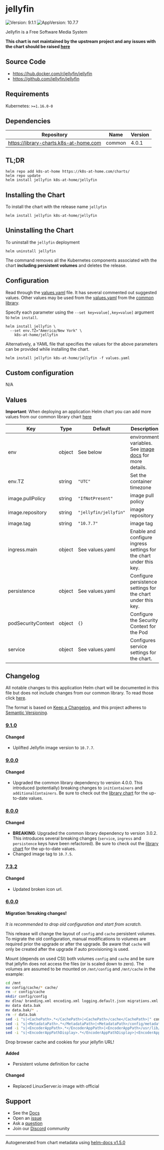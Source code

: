 # jellyfin

![Version: 9.1.1](https://img.shields.io/badge/Version-9.1.1-informational?style=flat-square) ![AppVersion: 10.7.7](https://img.shields.io/badge/AppVersion-10.7.7-informational?style=flat-square)

Jellyfin is a Free Software Media System

**This chart is not maintained by the upstream project and any issues with the chart should be raised [here](https://github.com/k8s-at-home/charts/issues/new/choose)**

## Source Code

* <https://hub.docker.com/r/jellyfin/jellyfin>
* <https://github.com/jellyfin/jellyfin>

## Requirements

Kubernetes: `>=1.16.0-0`

## Dependencies

| Repository | Name | Version |
|------------|------|---------|
| https://library-charts.k8s-at-home.com | common | 4.0.1 |

## TL;DR

```console
helm repo add k8s-at-home https://k8s-at-home.com/charts/
helm repo update
helm install jellyfin k8s-at-home/jellyfin
```

## Installing the Chart

To install the chart with the release name `jellyfin`

```console
helm install jellyfin k8s-at-home/jellyfin
```

## Uninstalling the Chart

To uninstall the `jellyfin` deployment

```console
helm uninstall jellyfin
```

The command removes all the Kubernetes components associated with the chart **including persistent volumes** and deletes the release.

## Configuration

Read through the [values.yaml](./values.yaml) file. It has several commented out suggested values.
Other values may be used from the [values.yaml](https://github.com/k8s-at-home/library-charts/tree/main/charts/stable/common/values.yaml) from the [common library](https://github.com/k8s-at-home/library-charts/tree/main/charts/stable/common).

Specify each parameter using the `--set key=value[,key=value]` argument to `helm install`.

```console
helm install jellyfin \
  --set env.TZ="America/New York" \
    k8s-at-home/jellyfin
```

Alternatively, a YAML file that specifies the values for the above parameters can be provided while installing the chart.

```console
helm install jellyfin k8s-at-home/jellyfin -f values.yaml
```

## Custom configuration

N/A

## Values

**Important**: When deploying an application Helm chart you can add more values from our common library chart [here](https://github.com/k8s-at-home/library-charts/tree/main/charts/stable/common)

| Key | Type | Default | Description |
|-----|------|---------|-------------|
| env | object | See below | environment variables. See [image docs](https://jellyfin.org/docs/general/administration/configuration.html) for more details. |
| env.TZ | string | `"UTC"` | Set the container timezone |
| image.pullPolicy | string | `"IfNotPresent"` | image pull policy |
| image.repository | string | `"jellyfin/jellyfin"` | image repository |
| image.tag | string | `"10.7.7"` | image tag |
| ingress.main | object | See values.yaml | Enable and configure ingress settings for the chart under this key. |
| persistence | object | See values.yaml | Configure persistence settings for the chart under this key. |
| podSecurityContext | object | `{}` | Configure the Security Context for the Pod |
| service | object | See values.yaml | Configures service settings for the chart. |

## Changelog

All notable changes to this application Helm chart will be documented in this file but does not include changes from our common library. To read those click [here](https://github.com/k8s-at-home/library-charts/tree/main/charts/stable/common#changelog).

The format is based on [Keep a Changelog](https://keepachangelog.com/en/1.0.0/), and this project adheres to [Semantic Versioning](https://semver.org/spec/v2.0.0.html).

### [9.1.0]

#### Changed

- Uplifted Jellyfin image version to `10.7.7`.

### [9.0.0]

#### Changed

- Upgraded the common library dependency to version 4.0.0. This introduced (potentially) breaking changes to `initContainers` and `additionalContainers`. Be sure to check out the [library chart](https://github.com/k8s-at-home/library-charts/blob/common-4.0.0/charts/stable/common/) for the up-to-date values.

### [8.0.0]

#### Changed

- **BREAKING**: Upgraded the common library dependency to version 3.0.2. This introduces several breaking changes (`service`, `ingress` and `persistence` keys have been refactored).
  Be sure to check out the [library chart](https://github.com/k8s-at-home/library-charts/blob/common-3.0.2/charts/stable/common/) for the up-to-date values.
- Changed image tag to `10.7.5`.

### [7.3.2]

#### Changed

- Updated broken icon url.

### [6.0.0]

#### Migration !breaking changes!

*It is recommended to drop old configuration and start from scratch.*

This release will change the layout of `config` and `cache` persistent volumes.
To migrate the old configuration, manual modifications to volumes are required prior the upgrade or after the upgrade.
Be aware that `cache` will only be created after the upgrade if auto provisioning is used.

Mount (depends on used CSI) both volumes `config` and `cache` and be sure that jellyfin does not access the files (or is scaled down to zero).
The volumes are assumed to be mounted on `/mnt/config` and `/mnt/cache` in the example:

```bash
cd /mnt
mv config/cache/* cache/
rm -r config/cache
mkdir config/config
mv dlna/ branding.xml encoding.xml logging.default.json migrations.xml network.xml system.xml config/
mv data data.bak
mv data.bak/* .
rm -r data.bak
sed -i "s|<CachePath>.*</CachePath>|<CachePath>/cache</CachePath>|" config/system.xml
sed -i "s|<MetadataPath>.*</MetadataPath>|<MetadataPath>/config/metadata</MetadataPath>|" config/system.xml
sed -i "s|<EncoderAppPath>.*</EncoderAppPath>|<EncoderAppPath>/usr/lib/jellyfin-ffmpeg/ffmpeg</EncoderAppPath>|" config/encoding.xml
sed -i "s|<EncoderAppPathDisplay>.*</EncoderAppPathDisplay>|<EncoderAppPathDisplay>/usr/lib/jellyfin-ffmpeg/ffmpeg</EncoderAppPathDisplay>|" config/encoding.xml
```

Drop browser cache and cookies for your jellyfin URL!

#### Added

- Persistent volume definition for cache

#### Changed

- Replaced LinuxServer.io image with official

[9.1.0]: #910
[9.0.0]: #900
[8.0.0]: #800
[7.3.2]: #732
[6.0.0]: #600

## Support

- See the [Docs](https://docs.k8s-at-home.com/our-helm-charts/introduction/)
- Open an [issue](https://github.com/k8s-at-home/charts/issues/new/choose)
- Ask a [question](https://github.com/k8s-at-home/organization/discussions)
- Join our [Discord](https://discord.gg/sTMX7Vh) community

----------------------------------------------
Autogenerated from chart metadata using [helm-docs v1.5.0](https://github.com/norwoodj/helm-docs/releases/v1.5.0)
